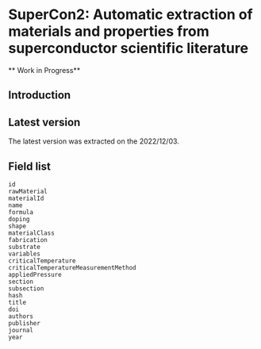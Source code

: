 # SuperCon2: Automatic extraction of materials and properties from superconductor scientific literature

** Work in Progress**


## Introduction 


## Latest version 

The latest version was extracted on the 2022/12/03. 

## Field list

```
id
rawMaterial
materialId
name
formula
doping
shape
materialClass
fabrication
substrate
variables
criticalTemperature
criticalTemperatureMeasurementMethod
appliedPressure
section
subsection
hash
title
doi
authors
publisher
journal
year
```